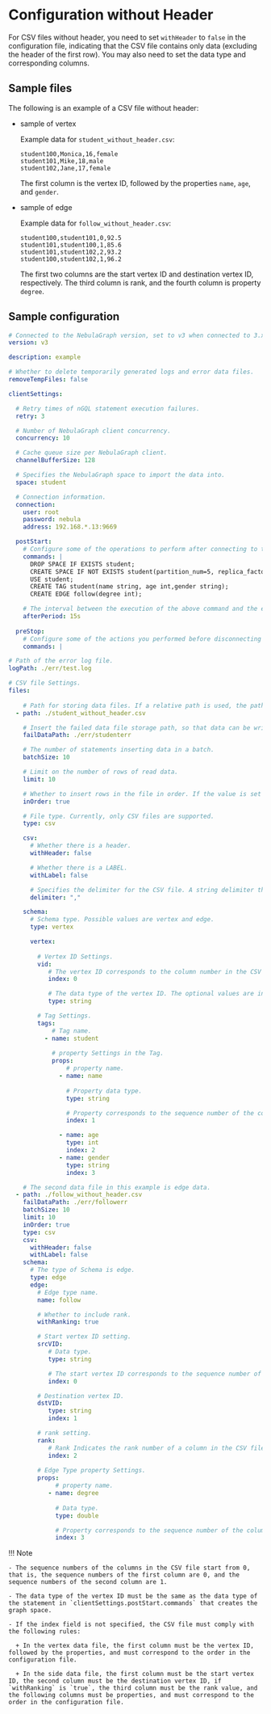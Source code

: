 # Configuration without Header

For CSV files without header, you need to set `withHeader` to `false` in the configuration file, indicating that the CSV file contains only data (excluding the header of the first row). You may also need to set the data type and corresponding columns.

## Sample files

The following is an example of a CSV file without header:

- sample of vertex

  Example data for `student_without_header.csv`:

  ```csv
  student100,Monica,16,female
  student101,Mike,18,male
  student102,Jane,17,female
  ```

  The first column is the vertex ID, followed by the properties `name`, `age`, and `gender`.

- sample of edge

  Example data for `follow_without_header.csv`:

  ```csv
  student100,student101,0,92.5
  student101,student100,1,85.6
  student101,student102,2,93.2
  student100,student102,1,96.2
  ```

  The first two columns are the start vertex ID and destination vertex ID, respectively. The third column is rank, and the fourth column is property `degree`.

## Sample configuration

```yaml
# Connected to the NebulaGraph version, set to v3 when connected to 3.x.
version: v3

description: example

# Whether to delete temporarily generated logs and error data files.
removeTempFiles: false

clientSettings:

  # Retry times of nGQL statement execution failures.
  retry: 3

  # Number of NebulaGraph client concurrency.
  concurrency: 10 

  # Cache queue size per NebulaGraph client.
  channelBufferSize: 128

  # Specifies the NebulaGraph space to import the data into.
  space: student

  # Connection information.
  connection:
    user: root
    password: nebula
    address: 192.168.*.13:9669

  postStart:
    # Configure some of the operations to perform after connecting to the NebulaGraph server, and before inserting data.
    commands: |
      DROP SPACE IF EXISTS student;
      CREATE SPACE IF NOT EXISTS student(partition_num=5, replica_factor=1, vid_type=FIXED_STRING(20));
      USE student;
      CREATE TAG student(name string, age int,gender string);
      CREATE EDGE follow(degree int);

    # The interval between the execution of the above command and the execution of the insert data command.
    afterPeriod: 15s
  
  preStop:
    # Configure some of the actions you performed before disconnecting from the NebulaGraph server.
    commands: |

# Path of the error log file.
logPath: ./err/test.log

# CSV file Settings.
files:
  
    # Path for storing data files. If a relative path is used, the path is merged with the current configuration file directory. The first data file in this example is vertex data.
  - path: ./student_without_header.csv

    # Insert the failed data file storage path, so that data can be written later.
    failDataPath: ./err/studenterr

    # The number of statements inserting data in a batch.
    batchSize: 10

    # Limit on the number of rows of read data.
    limit: 10

    # Whether to insert rows in the file in order. If the value is set to false, the import rate decreases due to data skew.
    inOrder: true

    # File type. Currently, only CSV files are supported.
    type: csv

    csv:
      # Whether there is a header.
      withHeader: false

      # Whether there is a LABEL.
      withLabel: false

      # Specifies the delimiter for the CSV file. A string delimiter that supports only one character.
      delimiter: ","

    schema:
      # Schema type. Possible values are vertex and edge.
      type: vertex

      vertex:
        
        # Vertex ID Settings.
        vid:
           # The vertex ID corresponds to the column number in the CSV file. Columns in the CSV file are numbered from 0.
           index: 0

           # The data type of the vertex ID. The optional values are int and string, corresponding to INT64 and FIXED_STRING in the NebulaGraph, respectively.
           type: string

        # Tag Settings.
        tags:
            # Tag name.
          - name: student
           
            # property Settings in the Tag.
            props:
                # property name.
              - name: name
                
                # Property data type.
                type: string

                # Property corresponds to the sequence number of the column in the CSV file.
                index: 1

              - name: age
                type: int
                index: 2
              - name: gender
                type: string
                index: 3

    # The second data file in this example is edge data.
  - path: ./follow_without_header.csv
    failDataPath: ./err/followerr
    batchSize: 10
    limit: 10
    inOrder: true
    type: csv
    csv:
      withHeader: false
      withLabel: false
    schema:
      # The type of Schema is edge.
      type: edge
      edge:
        # Edge type name.
        name: follow

        # Whether to include rank.
        withRanking: true

        # Start vertex ID setting.
        srcVID:
           # Data type.
           type: string

           # The start vertex ID corresponds to the sequence number of a column in the CSV file.
           index: 0

        # Destination vertex ID.
        dstVID:
           type: string
           index: 1

        # rank setting.
        rank:
           # Rank Indicates the rank number of a column in the CSV file. If index is not set, be sure to set the rank value in the third column. Subsequent columns set each property in turn.
           index: 2
        
        # Edge Type property Settings.
        props:
             # property name.
           - name: degree
             
             # Data type.
             type: double

             # Property corresponds to the sequence number of the column in the CSV file.
             index: 3
```

!!! Note

    - The sequence numbers of the columns in the CSV file start from 0, that is, the sequence numbers of the first column are 0, and the sequence numbers of the second column are 1.

    - The data type of the vertex ID must be the same as the data type of the statement in `clientSettings.postStart.commands` that creates the graph space.

    - If the index field is not specified, the CSV file must comply with the following rules:

      + In the vertex data file, the first column must be the vertex ID, followed by the properties, and must correspond to the order in the configuration file.

      + In the side data file, the first column must be the start vertex ID, the second column must be the destination vertex ID, if `withRanking` is `true`, the third column must be the rank value, and the following columns must be properties, and must correspond to the order in the configuration file.
